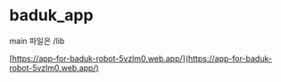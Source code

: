 # baduk_app
main 파일은 /lib 


[https://app-for-baduk-robot-5vzlm0.web.app/](https://app-for-baduk-robot-5vzlm0.web.app/)
